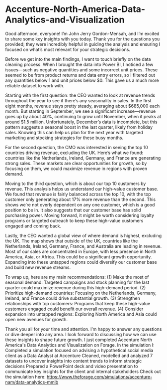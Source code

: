 # Accenture-North-America-Data-Analytics-and-Visualization
Good afternoon, everyone! I’m John Jerry Gordon-Mensah, and I’m excited to share some key insights with you today. Thank you for the questions you provided; they were incredibly helpful in guiding the analysis and ensuring I focused on what’s most relevant for your strategic decisions.

Before we get into the main findings, I want to touch briefly on the data cleaning process. When I brought the data into Power BI, I noticed a few issues—such as negative quantities and some incorrect unit prices. These seemed to be from product returns and data entry errors, so I filtered out any quantities below 1 and unit prices below $0. This gave us a much more reliable dataset to work with.

Starting with the first question: the CEO wanted to look at revenue trends throughout the year to see if there’s any seasonality in sales. In the first eight months, revenue stays pretty steady, averaging about $685,000 each month. But starting in September, we see a significant increase—revenue goes up by about 40%, continuing to grow until November, when it peaks at around $1.5 million. Unfortunately, December’s data is incomplete, but this pattern suggests a seasonal boost in the last quarter, likely from holiday sales. Knowing this can help us plan for the next year with targeted marketing and stocking strategies for these busy months.

For the second question, the CMO was interested in seeing the top 10 countries driving revenue, excluding the UK. Here’s what we found: countries like the Netherlands, Ireland, Germany, and France are generating strong sales. These markets are clear opportunities for growth, so by focusing on them, we could maximize revenue in regions with proven demand.

Moving to the third question, which is about our top 10 customers by revenue. This analysis helps us understand our high-value customer base. We found that revenue is fairly balanced across the top 10, with the top customer only generating about 17% more revenue than the second. This shows we’re not overly dependent on any one customer, which is a good position to be in. It also suggests that our customer base has solid purchasing power. Moving forward, it might be worth considering loyalty programs or targeted outreach to keep these high-value customers engaged and coming back.

Lastly, the CEO wanted a global view of where demand is highest, excluding the UK. The map shows that outside of the UK, countries like the Netherlands, Ireland, Germany, France, and Australia are leading in revenue. Most of our sales are concentrated in Europe, with less presence in North America, Asia, or Africa. This could be a significant growth opportunity. Expanding into these untapped regions could diversify our customer base and build new revenue streams.

To wrap up, here are my main recommendations: (1) Make the most of seasonal demand: Targeted campaigns and stock planning for the last quarter could maximize revenue during this high-demand period. (2) Prioritize high-demand countries: Focusing on the Netherlands, Germany, Ireland, and France could drive substantial growth. (3) Strengthen relationships with top customers: Programs that keep these high-value customers engaged could benefit our overall revenue. (4) Consider expansion into untapped regions: Exploring North America and Asia could open new avenues for growth.

Thank you all for your time and attention. I’m happy to answer any questions or dive deeper into any area. I look forward to discussing how we can use these insights to shape future growth.
I just completed Accenture North America's Data Analytics and Visualization on Forage. In the simulation I:
Completed a simulation focused on advising a hypothetical social media client as a Data Analyst at Accenture
Cleaned, modelled and analyzed 7 datasets to uncover insights into content trends to inform strategic decisions
Prepared a PowerPoint deck and video presentation to communicate key insights for the client and internal stakeholders
Check out the simulation here: https://www.theforage.com/simulations/accenture-nam/data-analytics-mmlb
